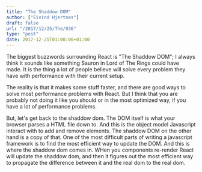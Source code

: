 ```yaml
---
title: "The Shaddow DOM"
author: ["Eivind Hjertnes"]
draft: false
url: "/2017/12/25/The/936"
type: "post"
date: 2017-12-25T01:00:00+01:00
---
```


The biggest buzzwords surrounding React is "The Shaddow DOM"; I always
think it sounds like something Sauron in Lord of The Rings could have
made. It is the thing a lot of people believe will solve every problem
they have with performance with their current setup.

The reality is that it makes some stuff faster, and there are good ways
to solve most performance problems with React. But I think that you are
probably not doing it like you should or in the most optimized way, if
you have a lot of performance problems.

But, let's get back to the shaddow dom. The DOM itself is what your
browser parses a HTML file down to. And this is the object model
Javascript interact with to add and remove elements. The shaddow DOM on
the other hand is a copy of that. One of the most difficult parts of
writing a javascript framework is to find the most efficient way to
update the DOM. And this is where the shaddow dom comes in. WHen you
components re-render React will update the shaddow dom, and then it
figures out the most efficient way to propagate the difference between
it and the real dom to the real dom.
